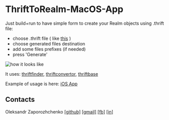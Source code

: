 # ThriftToRealm-MacOS-App


Just build+run to have simple form to create your Realm objects using .thrift file:
- choose .thrift file ( like [this](https://github.com/Maxatma/TPerfectServer-example/blob/master/test.thrift) )
- choose generated files destination
- add some files prefixes (if needed) 
- press 'Generate'


![how it looks like](https://user-images.githubusercontent.com/7135226/50261086-9d369300-0413-11e9-8fc0-13ebc6993d7c.png)


It uses: [thriftfinder](https://github.com/Maxatma/ThriftFinder), [thriftconvertor](https://github.com/Maxatma/ThriftConvertor), [thriftbase](https://github.com/Maxatma/ThriftBase)

Example of usage is here: [iOS App](https://github.com/Maxatma/Test-ThriftToRealm-iOS-App)


## Contacts

Oleksandr Zaporozhchenko
[[github]](https://github.com/Maxatma)  [[gmail]](mailto:maxatma.ids@gmail.com)  [[fb]](https://www.facebook.com/profile.php?id=100008291260780)  [[in]](https://www.linkedin.com/in/maxatma/)
